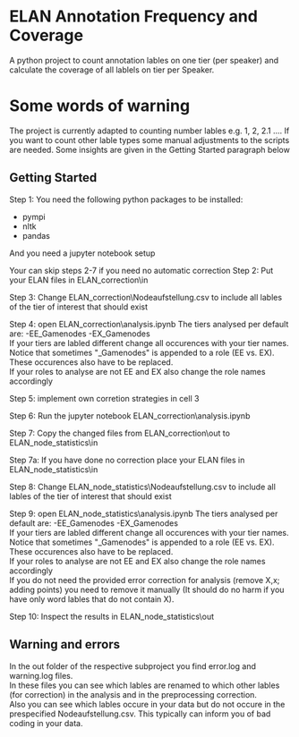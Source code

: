 # ELAN Annotation Frequency and Coverage
A python project to count annotation lables on one tier (per speaker) and calculate the coverage of all lablels on tier per Speaker.
# Some words of warning
The project is currently adapted to counting number lables e.g. 1, 2, 2.1 .... If you want to count other lable types some manual adjustments to the scripts are needed. Some insights are given in the Getting Started paragraph below
## Getting Started
Step 1: You need the following python packages to be installed:
- pympi
- nltk
- pandas
  
And you need a jupyter notebook setup  
  
Your can skip steps 2-7 if you need no automatic correction
Step 2: Put your ELAN files in ELAN_correction\in  
  
Step 3: Change ELAN_correction\Nodeaufstellung.csv to include all lables of the tier of interest that should exist  
  
Step 4: open ELAN_correction\analysis.ipynb
The tiers analysed per default are:
-EE_Gamenodes
-EX_Gamenodes  
If your tiers are labled different change all occurences with your tier names. Notice that sometimes "_Gamenodes" is appended to a role (EE vs. EX). These occurences also have to be replaced.  
If your roles to analyse are not EE and EX also change the role names accordingly  
  
Step 5: implement own corretion strategies in cell 3  

Step 6: Run the jupyter notebook ELAN_correction\analysis.ipynb  

Step 7: Copy the changed files from ELAN_correction\out to ELAN_node_statistics\in  

Step 7a: If you have done no correction place your ELAN files in ELAN_node_statistics\in  

Step 8:  Change ELAN_node_statistics\Nodeaufstellung.csv to include all lables of the tier of interest that should exist  

Step 9: open ELAN_node_statistics\analysis.ipynb
The tiers analysed per default are:
-EE_Gamenodes
-EX_Gamenodes  
If your tiers are labled different change all occurences with your tier names. Notice that sometimes "_Gamenodes" is appended to a role (EE vs. EX). These occurences also have to be replaced.    
If your roles to analyse are not EE and EX also change the role names accordingly  
If you do not need the provided error correction for analysis (remove X,x; adding points) you need to remove it manually (It should do no harm if you have only word lables that do not contain X).   

Step 10: Inspect the results in ELAN_node_statistics\out  

## Warning and errors
In the out folder of the respective subproject you find error.log and warning.log files.   
In these files you can see which lables are renamed to which other lables (for correction) in the analysis and in the preprocessing correction.  
Also you can see which lables occure in your data but do not occure in the prespecified Nodeaufstellung.csv. This typically can inform you of bad coding in your data.
